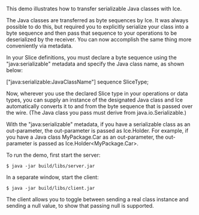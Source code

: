 This demo illustrates how to transfer serializable Java classes
with Ice.

The Java classes are transferred as byte sequences by Ice. It was
always possible to do this, but required you to explicitly serialize
your class into a byte sequence and then pass that sequence to your
operations to be deserialized by the receiver. You can now accomplish
the same thing more conveniently via metadata.

In your Slice definitions, you must declare a byte sequence using the
"java:serializable" metadata and specify the Java class name, as shown
below:

["java:serializable:JavaClassName"] sequence<byte> SliceType;

Now, wherever you use the declared Slice type in your operations or
data types, you can supply an instance of the designated Java class
and Ice automatically converts it to and from the byte sequence that
is passed over the wire. (The Java class you pass must derive from
java.io.Serializable.)

With the "java:serializable" metadata, if you have a serializable
class as an out-parameter, the out-parameter is passed as
Ice.Holder<JavaClassName>. For example, if you have a Java class
MyPackage.Car as an out-parameter, the out-parameter is passed as
Ice.Holder<MyPackage.Car>.

To run the demo, first start the server:
```
$ java -jar build/libs/server.jar
```
In a separate window, start the client:
```
$ java -jar build/libs/client.jar
```
The client allows you to toggle between sending a real class instance
and sending a null value, to show that passing null is supported.

